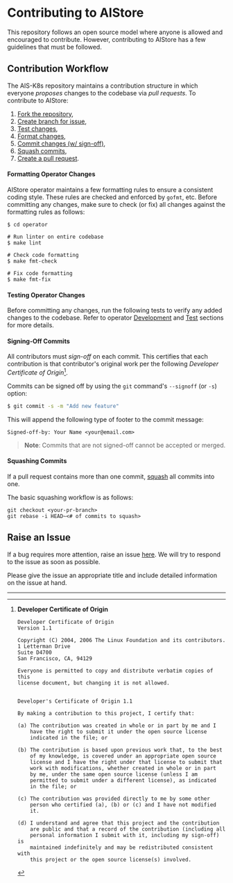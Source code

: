# Contributing to AIStore

This repository follows an open source model where anyone is allowed and encouraged to contribute.
However, contributing to AIStore has a few guidelines that must be followed.


## Contribution Workflow

The AIS-K8s repository maintains a contribution structure in which everyone *proposes* changes to the codebase via *pull requests*.
To contribute to AIStore:

1. [Fork the repository](https://docs.github.com/en/pull-requests/collaborating-with-pull-requests/proposing-changes-to-your-work-with-pull-requests/creating-a-pull-request-from-a-fork),
2. [Create branch for issue](https://docs.github.com/en/issues/tracking-your-work-with-issues/creating-a-branch-for-an-issue),
3. [Test changes](#testing-changes),
4. [Format changes](#formatting-changes),
5. [Commit changes (w/ sign-off)](#signing-off-commits),
6. [Squash commits](#squashing-changes),
5. [Create a pull request](https://docs.github.com/en/pull-requests/collaborating-with-pull-requests/proposing-changes-to-your-work-with-pull-requests/creating-a-pull-request-from-a-fork).


#### Formatting Operator Changes

AIStore operator maintains a few formatting rules to ensure a consistent coding style.
These rules are checked and enforced by `gofmt`, etc.
Before committing any changes, make sure to check (or fix) all changes against the formatting rules as follows:

```console
$ cd operator

# Run linter on entire codebase
$ make lint

# Check code formatting
$ make fmt-check

# Fix code formatting
$ make fmt-fix
```

#### Testing Operator Changes

Before committing any changes, run the following tests to verify any added changes to the codebase.
Refer to operator [Development](operator/README.md#development) and [Test](operator/README.md#testing) sections for more details.

#### Signing-Off Commits

All contributors must *sign-off* on each commit.
This certifies that each contribution is that contributor's original work per the following *Developer Certificate of Origin*[^developer-certificate-of-origin].

[^developer-certificate-of-origin]: **Developer Certificate of Origin**
    ```
    Developer Certificate of Origin
    Version 1.1

    Copyright (C) 2004, 2006 The Linux Foundation and its contributors.
    1 Letterman Drive
    Suite D4700
    San Francisco, CA, 94129

    Everyone is permitted to copy and distribute verbatim copies of this
    license document, but changing it is not allowed.


    Developer's Certificate of Origin 1.1

    By making a contribution to this project, I certify that:

    (a) The contribution was created in whole or in part by me and I
        have the right to submit it under the open source license
        indicated in the file; or

    (b) The contribution is based upon previous work that, to the best
        of my knowledge, is covered under an appropriate open source
        license and I have the right under that license to submit that
        work with modifications, whether created in whole or in part
        by me, under the same open source license (unless I am
        permitted to submit under a different license), as indicated
        in the file; or

    (c) The contribution was provided directly to me by some other
        person who certified (a), (b) or (c) and I have not modified
        it.

    (d) I understand and agree that this project and the contribution
        are public and that a record of the contribution (including all
        personal information I submit with it, including my sign-off) is
        maintained indefinitely and may be redistributed consistent with
        this project or the open source license(s) involved.
    ```

Commits can be signed off by using the `git` command's `--signoff` (or `-s`) option:

```bash
$ git commit -s -m "Add new feature"
```

This will append the following type of footer to the commit message:

```
Signed-off-by: Your Name <your@email.com>
```

> **Note**: Commits that are not signed-off cannot be accepted or merged.


#### Squashing Commits

If a pull request contains more than one commit, [squash](https://docs.github.com/en/pull-requests/collaborating-with-pull-requests/incorporating-changes-from-a-pull-request/about-pull-request-merges) all commits into one.

The basic squashing workflow is as follows:

```console
git checkout <your-pr-branch>
git rebase -i HEAD~<# of commits to squash>
```


## Raise an Issue

If a bug requires more attention, raise an issue [here](https://github.com/NVIDIA/ais-k8s/issues).
We will try to respond to the issue as soon as possible.

Please give the issue an appropriate title and include detailed information on the issue at hand.

---
